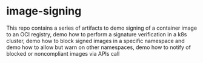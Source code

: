# image-signing
This repo contains a series of artifacts to demo signing of a container image to an OCI registry, demo how to perform a signature verification in a k8s cluster, demo how to block signed images in a specific namespace and demo how to allow but warn on other namespaces, demo how to notify of blocked or noncompliant images via APIs call

